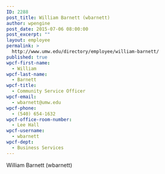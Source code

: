 ```yaml
---
ID: 2288
post_title: William Barnett (wbarnett)
author: wpengine
post_date: 2015-07-06 08:00:00
post_excerpt: ""
layout: employee
permalink: >
  http://www.umw.edu/directory/employee/william-barnett/
published: true
wpcf-first-name:
  - William
wpcf-last-name:
  - Barnett
wpcf-title:
  - Community Service Officer
wpcf-email:
  - wbarnett@umw.edu
wpcf-phone:
  - (540) 654-1632
wpcf-office-room-number:
  - Lee Hall
wpcf-username:
  - wbarnett
wpcf-dept:
  - Business Services
---
```

William Barnett (wbarnett)